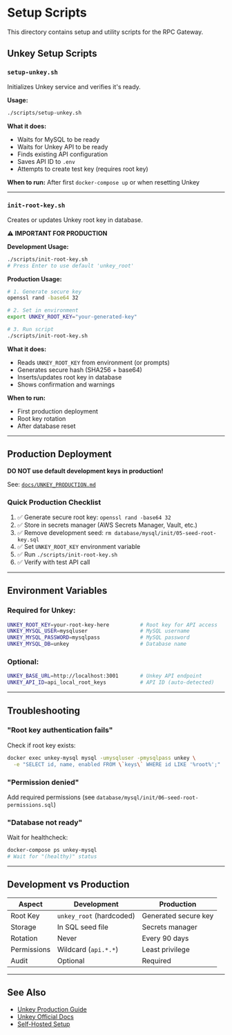 # Setup Scripts

This directory contains setup and utility scripts for the RPC Gateway.

## Unkey Setup Scripts

### `setup-unkey.sh`
Initializes Unkey service and verifies it's ready.

**Usage:**
```bash
./scripts/setup-unkey.sh
```

**What it does:**
- Waits for MySQL to be ready
- Waits for Unkey API to be ready
- Finds existing API configuration
- Saves API ID to `.env`
- Attempts to create test key (requires root key)

**When to run:** After first `docker-compose up` or when resetting Unkey

---

### `init-root-key.sh`
Creates or updates Unkey root key in database.

**⚠️ IMPORTANT FOR PRODUCTION**

**Development Usage:**
```bash
./scripts/init-root-key.sh
# Press Enter to use default 'unkey_root'
```

**Production Usage:**
```bash
# 1. Generate secure key
openssl rand -base64 32

# 2. Set in environment
export UNKEY_ROOT_KEY="your-generated-key"

# 3. Run script
./scripts/init-root-key.sh
```

**What it does:**
- Reads `UNKEY_ROOT_KEY` from environment (or prompts)
- Generates secure hash (SHA256 + base64)
- Inserts/updates root key in database
- Shows confirmation and warnings

**When to run:**
- First production deployment
- Root key rotation
- After database reset

---

## Production Deployment

**DO NOT use default development keys in production!**

See: [`docs/UNKEY_PRODUCTION.md`](../docs/UNKEY_PRODUCTION.md)

### Quick Production Checklist

1. ✅ Generate secure root key: `openssl rand -base64 32`
2. ✅ Store in secrets manager (AWS Secrets Manager, Vault, etc.)
3. ✅ Remove development seed: `rm database/mysql/init/05-seed-root-key.sql`
4. ✅ Set `UNKEY_ROOT_KEY` environment variable
5. ✅ Run `./scripts/init-root-key.sh`
6. ✅ Verify with test API call

---

## Environment Variables

### Required for Unkey:
```bash
UNKEY_ROOT_KEY=your-root-key-here          # Root key for API access
UNKEY_MYSQL_USER=mysqluser                 # MySQL username
UNKEY_MYSQL_PASSWORD=mysqlpass             # MySQL password
UNKEY_MYSQL_DB=unkey                       # Database name
```

### Optional:
```bash
UNKEY_BASE_URL=http://localhost:3001       # Unkey API endpoint
UNKEY_API_ID=api_local_root_keys           # API ID (auto-detected)
```

---

## Troubleshooting

### "Root key authentication fails"

Check if root key exists:
```bash
docker exec unkey-mysql mysql -umysqluser -pmysqlpass unkey \
  -e "SELECT id, name, enabled FROM \`keys\` WHERE id LIKE '%root%';"
```

### "Permission denied"

Add required permissions (see `database/mysql/init/06-seed-root-permissions.sql`)

### "Database not ready"

Wait for healthcheck:
```bash
docker-compose ps unkey-mysql
# Wait for "(healthy)" status
```

---

## Development vs Production

| Aspect | Development | Production |
|--------|-------------|------------|
| Root Key | `unkey_root` (hardcoded) | Generated secure key |
| Storage | In SQL seed file | Secrets manager |
| Rotation | Never | Every 90 days |
| Permissions | Wildcard (`api.*.*`) | Least privilege |
| Audit | Optional | Required |

---

## See Also

- [Unkey Production Guide](../docs/UNKEY_PRODUCTION.md)
- [Unkey Official Docs](https://www.unkey.com/docs)
- [Self-Hosted Setup](https://github.com/unkeyed/unkey/tree/main/deployment)
